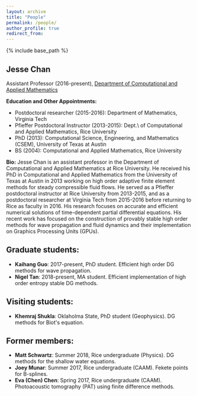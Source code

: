 ```yaml
---
layout: archive
title: "People"
permalink: /people/
author_profile: true
redirect_from: 
---
```


{% include base_path %}

## Jesse Chan

Assistant Professor (2016-present), [Department of Computational and Applied Mathematics](http://www.caam.rice.edu)

**Education and Other Appointments:**

* Postdoctoral researcher (2015-2016): Department of Mathematics, Virginia Tech
* Pfieffer Postdoctoral Instructor (2013-2015): Dept.\ of Computational and Applied Mathematics, Rice University
* PhD (2013): Computational Science, Engineering, and Mathematics (CSEM), University of Texas at Austin
* BS (2004): Computational and Applied Mathematics, Rice University

**Bio:** Jesse Chan is an assistant professor in the Department of Computational and Applied Mathematics at Rice University.  He received his PhD in Computational and Applied Mathematics from the University of Texas at Austin in 2013 working on high order adaptive finite element methods for steady compressible fluid flows.  He served as a Pfieffer postdoctoral instructor at Rice University from 2013-2015, and as a postdoctoral researcher at Virginia Tech from 2015-2016 before returning to Rice as faculty in 2016. His research focuses on accurate and efficient numerical solutions of time-dependent partial differential equations. His recent work has focused on the construction of provably stable high order methods for wave propagation and fluid dynamics and their implementation on Graphics Processing Units (GPUs).

## Graduate students:

* **Kaihang Guo**: 2017-present, PhD student. Efficient high order DG methods for wave propagation.
* **Nigel Tan**: 2018-present, MA student. Efficient implementation of high order entropy stable DG methods.

## Visiting students:

* **Khemraj Shukla**: Oklaholma State, PhD student (Geophysics). DG methods for Biot's equation.

## Former members: 

* **Matt Schwartz**: Summer 2018, Rice undergraduate (Physics). DG methods for the shallow water equations.
* **Joey Munar**: Summer 2017, Rice undergraduate (CAAM). Fekete points for B-splines.
* **Eva (Chen) Chen**: Spring 2017, Rice undergraduate (CAAM). Photoacoustic tomography (PAT) using finite difference methods.
